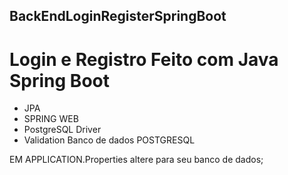 ## BackEndLoginRegisterSpringBoot
 # Login e Registro Feito com Java Spring Boot
- JPA
- SPRING WEB
- PostgreSQL Driver
- Validation Banco de dados POSTGRESQL


EM APPLICATION.Properties altere para seu banco de dados;
